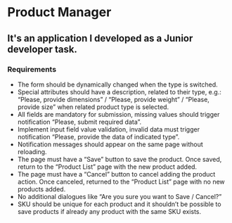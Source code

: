 # Product Manager

## It's an application I developed as a Junior developer task.

### Requirements

- The form should be dynamically changed when the type is switched.
- Special attributes should have a description, related to their type, e.g.: “Please, provide dimensions” / “Please, provide weight” / “Please, provide size” when related product type is selected.
- All fields are mandatory for submission, missing values should trigger notification “Please, submit required data”.
- Implement input field value validation, invalid data must trigger notification “Please, provide the data of indicated type”.
- Notification messages should appear on the same page without reloading.
- The page must have a “Save” button to save the product. Once saved, return to the “Product List” page with the new product added.
- The page must have a “Cancel” button to cancel adding the product action. Once canceled, returned to the “Product List” page with no new products added.
- No additional dialogues like “Are you sure you want to Save / Cancel?”
- SKU should be unique for each product and it shouldn’t be possible to save products if already any product with the same SKU exists.
